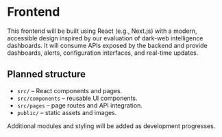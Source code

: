# Frontend

This frontend will be built using React (e.g., Next.js) with a modern, accessible design inspired by our evaluation of dark-web intelligence dashboards. It will consume APIs exposed by the backend and provide dashboards, alerts, configuration interfaces, and real-time updates.

## Planned structure

- `src/` – React components and pages.
- `src/components` – reusable UI components.
- `src/pages` – page routes and API integration.
- `public/` – static assets and images.

Additional modules and styling will be added as development progresses.
